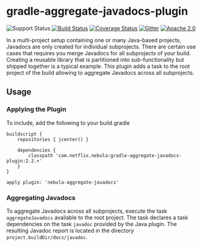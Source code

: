 gradle-aggregate-javadocs-plugin
================================
![Support Status](https://img.shields.io/badge/Nebula-deprecated-red.svg)
[![Build Status](https://travis-ci.org/nebula-plugins/gradle-aggregate-javadocs-plugin.svg?branch=master)](https://travis-ci.org/nebula-plugins/gradle-aggregate-javadocs-plugin)
[![Coverage Status](https://coveralls.io/repos/nebula-plugins/gradle-aggregate-javadocs-plugin/badge.svg?branch=master&service=github)](https://coveralls.io/github/nebula-plugins/gradle-aggregate-javadocs-plugin?branch=master)
[![Gitter](https://badges.gitter.im/Join%20Chat.svg)](https://gitter.im/nebula-plugins/gradle-aggregate-javadocs-plugin?utm_source=badgeutm_medium=badgeutm_campaign=pr-badge)
[![Apache 2.0](https://img.shields.io/github/license/nebula-plugins/gradle-aggregate-javadocs-plugin.svg)](http://www.apache.org/licenses/LICENSE-2.0)


In a multi-project setup containing one or many Java-based projects, Javadocs are only created for individual subprojects.
There are certain use cases that requires you merge Javadocs for all subprojects of your build. Creating a reusable library
that is partitioned into sub-functionality but shipped together is a typical example. This plugin adds a task to the root
 project of the build allowing to aggregate Javadocs across all subprojects.

## Usage

### Applying the Plugin

To include, add the following to your build.gradle

    buildscript {
        repositories { jcenter() }

        dependencies {
            classpath 'com.netflix.nebula:gradle-aggregate-javadocs-plugin:2.2.+'
        }
    }

    apply plugin: 'nebula-aggregate-javadocs'

### Aggregating Javadocs

To aggregate Javadocs across all subprojects, execute the task `aggregateJavadocs` available to the root project. The task
declares a task dependencies on the task `javadoc` provided by the Java plugin. The resulting Javadoc report is located
in the directory `project.buildDir/docs/javadoc`.